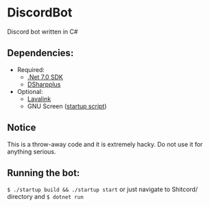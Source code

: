 # DiscordBot
Discord bot written in C#

## Dependencies:
- Required:
    - [.Net 7.0 SDK](https://dotnet.microsoft.com/en-us/download/dotnet/7.0)
    - [DSharpplus](https://github.com/kihau/DSharpPlus)
- Optional:
    - [Lavalink](https://github.com/freyacodes/Lavalink)
    - GNU Screen ([startup script](https://github.com/Kihau/DiscordBot/blob/main/startup.sh))

## Notice
This is a throw-away code and it is extremely hacky. Do not use it for anything serious.

## Running the bot:
`$ ./startup build && ./startup start`
or just navigate to Shitcord/ directory and
`$ dotnet run`
